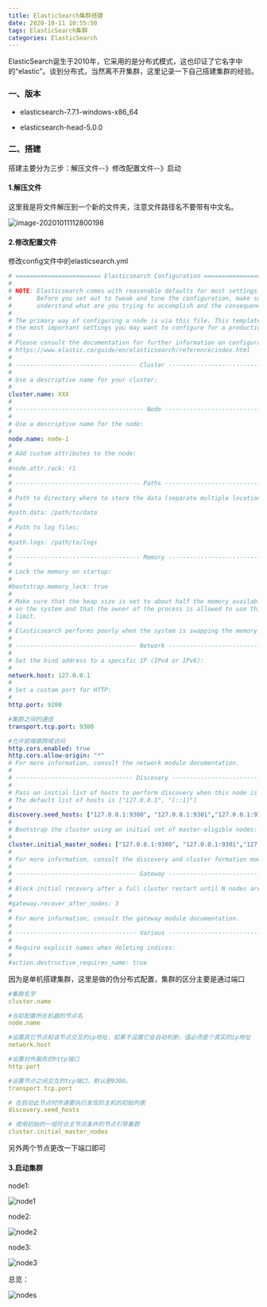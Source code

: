 ```yaml
---
title: ElasticSearch集群搭建
date: 2020-10-11 10:55:50
tags: ElasticSearch集群
categories: ElasticSearch
---
```


ElasticSearch诞生于2010年，它采用的是分布式模式，这也印证了它名字中的“elastic”。谈到分布式，当然离不开集群，这里记录一下自己搭建集群的经验。

<!--more-->

### 一、版本

- elasticsearch-7.7.1-windows-x86_64

- elasticsearch-head-5.0.0



### 二、搭建

搭建主要分为三步：解压文件--》修改配置文件--》启动

#### 1.解压文件

这里我是将文件解压到一个新的文件夹，注意文件路径名不要带有中文名。

![image-20201011112800198](/images/2020101101.png)

#### 2.修改配置文件

修改config文件中的elasticsearch.yml

```yml
# ======================== Elasticsearch Configuration =========================
#
# NOTE: Elasticsearch comes with reasonable defaults for most settings.
#       Before you set out to tweak and tune the configuration, make sure you
#       understand what are you trying to accomplish and the consequences.
#
# The primary way of configuring a node is via this file. This template lists
# the most important settings you may want to configure for a production cluster.
#
# Please consult the documentation for further information on configuration options:
# https://www.elastic.co/guide/en/elasticsearch/reference/index.html
#
# ---------------------------------- Cluster -----------------------------------
#
# Use a descriptive name for your cluster:
#
cluster.name: XXX
#
# ------------------------------------ Node ------------------------------------
#
# Use a descriptive name for the node:
#
node.name: node-1
#
# Add custom attributes to the node:
#
#node.attr.rack: r1
#
# ----------------------------------- Paths ------------------------------------
#
# Path to directory where to store the data (separate multiple locations by comma):
#
#path.data: /path/to/data
#
# Path to log files:
#
#path.logs: /path/to/logs
#
# ----------------------------------- Memory -----------------------------------
#
# Lock the memory on startup:
#
#bootstrap.memory_lock: true
#
# Make sure that the heap size is set to about half the memory available
# on the system and that the owner of the process is allowed to use this
# limit.
#
# Elasticsearch performs poorly when the system is swapping the memory.
#
# ---------------------------------- Network -----------------------------------
#
# Set the bind address to a specific IP (IPv4 or IPv6):
#
network.host: 127.0.0.1
#
# Set a custom port for HTTP:
#
http.port: 9200

#集群之间的通信
transport.tcp.port: 9300 

#允许前端做跨域访问
http.cors.enabled: true
http.cors.allow-origin: "*"
# For more information, consult the network module documentation.
#
# --------------------------------- Discovery ----------------------------------
#
# Pass an initial list of hosts to perform discovery when this node is started:
# The default list of hosts is ["127.0.0.1", "[::1]"]
#
discovery.seed_hosts: ["127.0.0.1:9300", "127.0.0.1:9301","127.0.0.1:9302"]
#
# Bootstrap the cluster using an initial set of master-eligible nodes:
#
cluster.initial_master_nodes: ["127.0.0.1:9300", "127.0.0.1:9301","127.0.0.1:9302"]
#
# For more information, consult the discovery and cluster formation module documentation.
#
# ---------------------------------- Gateway -----------------------------------
#
# Block initial recovery after a full cluster restart until N nodes are started:
#
#gateway.recover_after_nodes: 3
#
# For more information, consult the gateway module documentation.
#
# ---------------------------------- Various -----------------------------------
#
# Require explicit names when deleting indices:
#
#action.destructive_requires_name: true


```

因为是单机搭建集群，这里是做的伪分布式配置，集群的区分主要是通过端口

```yml
#集群名字
cluster.name

#当前配置所在机器的节点名
node.name

#设置其它节点和该节点交互的ip地址，如果不设置它会自动判断，值必须是个真实的ip地址
network.host

#设置对外服务的http端口
http.port

#设置节点之间交互的tcp端口，默认是9300。
transport.tcp.port

# 在启动此节点时传递要执行发现的主机的初始列表
discovery.seed_hosts

# 使用初始的一组符合主节点条件的节点引导集群
cluster.initial_master_nodes
```

另外两个节点更改一下端口即可

#### 3.启动集群

node1:

![node1](/images/2020101102.png)

node2:

![node2](/images/2020101103.png)

node3:

![node3](/images/2020101104.png)

总览：

![nodes](/images/2020101105.png)

#### 